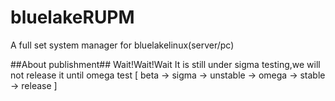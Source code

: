 # bluelakeRUPM
A full set system manager for bluelakelinux(server/pc)

##About publishment##
Wait!Wait!Wait
It is still under sigma testing,we will not release it until omega test [ beta -> sigma -> unstable -> omega -> stable -> release ] 
